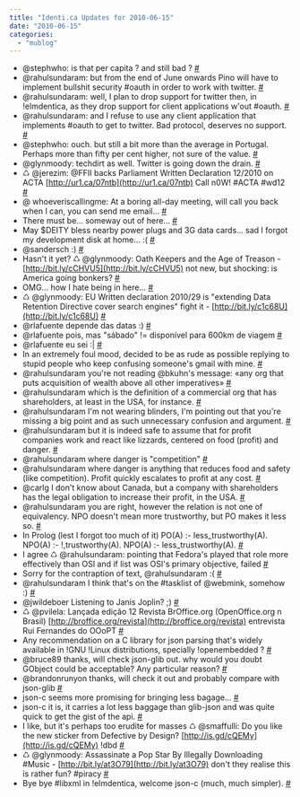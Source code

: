 ```yaml
---
title: "Identi.ca Updates for 2010-06-15"
date: "2010-06-15"
categories: 
  - "mublog"
---
```


- @stephwho: is that per capita ? and still bad ? [#](http://identi.ca/notice/36299004)
- @rahulsundaram: but from the end of June onwards Pino will have to implement bullshit security #oauth in order to work with twitter. [#](http://identi.ca/notice/36299395)
- @rahulsundaram: well, I plan to drop support for twitter then, in !elmdentica, as they drop support for client applications w'out #oauth. [#](http://identi.ca/notice/36299971)
- @rahulsundaram: and I refuse to use any client application that implements #oauth to get to twitter. Bad protocol, deserves no support. [#](http://identi.ca/notice/36300129)
- @stephwho: ouch. but still a bit more than the average in Portugal. Perhaps more than fifty per cent higher, not sure of the value. [#](http://identi.ca/notice/36300369)
- @glynmoody: techdirt as well. Twitter is going down the drain. [#](http://identi.ca/notice/36302821)
- ♺ @jerezim: @FFII backs Parliament Written Declaration 12/2010 on ACTA [http://ur1.ca/07ntb](http://ur1.ca/07ntb) Call n0W! #ACTA #wd12 [#](http://identi.ca/notice/36309099)
- @ whoeveriscallingme: At a boring all-day meeting, will call you back when I can, you can send me email... [#](http://identi.ca/notice/36309818)
- There must be... someway out of here... [#](http://identi.ca/notice/36311169)
- May $DEITY bless nearby power plugs and 3G data cards... sad I forgot my development disk at home... :( [#](http://identi.ca/notice/36311275)
- @sandersch :) [#](http://identi.ca/notice/36311852)
- Hasn't it yet? ♺ @glynmoody: Oath Keepers and the Age of Treason - [http://bit.ly/cCHVU5](http://bit.ly/cCHVU5) not new, but shocking: is America going bonkers? [#](http://identi.ca/notice/36313189)
- OMG... how I hate being in here... [#](http://identi.ca/notice/36326254)
- ♺ @glynmoody: EU Written declaration 2010/29 is "extending Data Retention Directive cover search engines" fight it - [http://bit.ly/c1c68U](http://bit.ly/c1c68U) [#](http://identi.ca/notice/36343059)
- @rlafuente depende das datas :) [#](http://identi.ca/notice/36346878)
- @rlafuente pois, mas "sábado" != disponível para 600km de viagem [#](http://identi.ca/notice/36348856)
- @rlafuente eu sei :| [#](http://identi.ca/notice/36349257)
- In an extremely foul mood, decided to be as rude as possible replying to stupid people who keep confusing someone's gmail with mine. [#](http://identi.ca/notice/36357599)
- @rahulsundaram you're not reading @bkuhn's message: «any org that puts acquisition of wealth above all other imperatives» [#](http://identi.ca/notice/36358023)
- @rahulsundaram which is the definition of a commercial org that has shareholders, at least in the USA, for instance. [#](http://identi.ca/notice/36358113)
- @rahulsundaram I'm not wearing blinders, I'm pointing out that you're missing a big point and as such unnecessary confusion and argument. [#](http://identi.ca/notice/36358860)
- @rahulsundaram but it is indeed safe to assume that for profit companies work and react like lizzards, centered on food (profit) and danger. [#](http://identi.ca/notice/36359172)
- @rahulsundaram where danger is "competition" [#](http://identi.ca/notice/36359224)
- @rahulsundaram where danger is anything that reduces food and safety (like competition). Profit quickly escalates to profit at any cost. [#](http://identi.ca/notice/36359591)
- @carlg I don't know about Canada, but a company with shareholders has the legal obligation to increase their profit, in the USA. [#](http://identi.ca/notice/36359831)
- @rahulsundaram you are right, however the relation is not one of equivalency. NPO doesn't mean more trustworthy, but PO makes it less so. [#](http://identi.ca/notice/36360074)
- In Prolog (lest I forgot too much of it) PO(A) :- less\_trustworthy(A). NPO(A) :- !,trustworthy(A). NPO(A) :- less\_trustworthy(A). [#](http://identi.ca/notice/36360355)
- I agree ♺ @rahulsundaram: pointing that Fedora's played that role more effectively than OSI and if list was OSI's primary objective, failed [#](http://identi.ca/notice/36360700)
- Sorry for the contraption of text, @rahulsundaram :( [#](http://identi.ca/notice/36360743)
- @rahulsundaram I think that's on the #tasklist of @webmink, somehow :) [#](http://identi.ca/notice/36361754)
- @jwildeboer Listening to Janis Joplin? ;) [#](http://identi.ca/notice/36363875)
- ♺ @pvilela: Lançada edição 12 Revista BrOffice.org (OpenOffice.org n Brasil) [http://broffice.org/revista](http://broffice.org/revista) entrevista Rui Fernandes do OOoPT [#](http://identi.ca/notice/36374462)
- Any recommendation on a C library for json parsing that's widely available in !GNU !Linux distributions, specially !openembedded ? [#](http://identi.ca/notice/36374800)
- @bruce89 thanks, will check json-glib out. why would you doubt GObject could be acceptable? Any particular reason? [#](http://identi.ca/notice/36378007)
- @brandonrunyon thanks, will check it out and probably compare with json-glib [#](http://identi.ca/notice/36378054)
- json-c seems more promising for bringing less bagage... [#](http://identi.ca/notice/36380001)
- json-c it is, it carries a lot less baggage than glib-json and was quite quick to get the gist of the api. [#](http://identi.ca/notice/36391049)
- I like, but it's perhaps too erudite for masses ♺ @smaffulli: Do you like the new sticker from Defective by Design? [http://is.gd/cQEMy](http://is.gd/cQEMy) !dbd [#](http://identi.ca/notice/36398913)
- ♺ @glynmoody: Assassinate a Pop Star By Illegally Downloading #Music - [http://bit.ly/at3O79](http://bit.ly/at3O79) don't they realise this is rather fun? #piracy [#](http://identi.ca/notice/36398974)
- Bye bye #libxml in !elmdentica, welcome json-c (much, much simpler). [#](http://identi.ca/notice/36404808)
